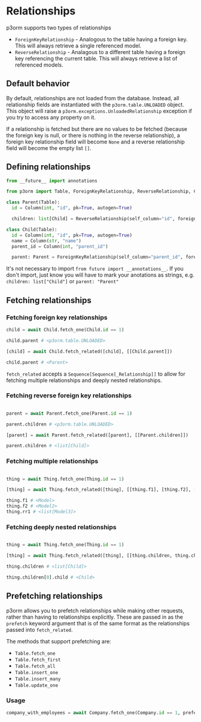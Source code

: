 # Relationships

p3orm supports two types of relationships

- `ForeignKeyRelationship` - Analogous to the table having a foreign key. This will always retrieve a single referenced model.
- `ReverseRelationship` - Analagous to a different table having a foreign key referencing the current table. This will always retrieve a list of referenced models.

## Default behavior

By default, relationships are not loaded from the database. Instead, all relationship fields are instantiated with the `p3orm.table.UNLOADED` object. This object will raise a `p3orm.exceptions.UnloadedRelationship` exception if you try to access any property on it.

If a relationship is fetched but there are no values to be fetched (because the foreign key is null, or there is nothing in the reverse relationship), a foreign key relationship field will become `None` and a reverse relationship field will become the empty list `[]`.

## Defining relationships

```python
from __future__ import annotations

from p3orm import Table, ForeignKeyRelationship, ReverseRelationship, Column

class Parent(Table):
  id = Column(int, "id", pk=True, autogen=True)

  children: list[Child] = ReverseRelationship(self_column="id", foreign_column="parent_id")

class Child(Table):
  id = Column(int, "id", pk=True, autogen=True)
  name = Column(str, "name")
  parent_id = Column(int, "parent_id")

  parent: Parent = ForeignKeyRelationship(self_column="parent_id", foreign_column="id")
```

It's not necessary to import `from future import __annotations__`. If you don't import, just know you will have to mark your anotations as strings, e.g. `children: list["Child"]` or `parent: "Parent"`

## Fetching relationships
### Fetching foreign key relationships
```python
child = await Child.fetch_one(Child.id == 1)

child.parent # <p3orm.table.UNLOADED>

[child] = await Child.fetch_related([child], [[Child.parent]])

child.parent # <Parent>
```

`fetch_related` accepts a `Sequence[Sequence[_Relationship]]` to allow for fetching multiple relationships and deeply nested relationships.

### Fetching reverse foreign key relationships
```python

parent = await Parent.fetch_one(Parent.id == 1)

parent.children # <p3orm.table.UNLOADED>

[parent] = await Parent.fetch_related([parent], [[Parent.children]])

parent.children # <list[Child]>
```

### Fetching multiple relationships
```python

thing = await Thing.fetch_one(Thing.id == 1)

[thing] = await Thing.fetch_related([thing], [[thing.f1], [thing.f2], [thing.rr1]])

thing.f1 # <Model>
thing.f2 # <Model2>
thing.rr1 # <list[Model3]>

```

### Fetching deeply nested relationships
```python

thing = await Thing.fetch_one(Thing.id == 1)

[thing] = await Thing.fetch_related([thing], [[thing.children, thing.children.child]])

thing.children # <list[Child]>

thing.children[0].child # <Child>

```

## Prefetching relationships

p3orm allows you to prefetch relationships while making other requests, rather than having to relationships explicitly. These are passed in as the `prefetch` keyword argument that is of the same format as the relationships passed into `fetch_related`. 

The methods that support prefetching are:

* `Table.fetch_one`
* `Table.fetch_first`
* `Table.fetch_all`
* `Table.insert_one`
* `Table.insert_many`
* `Table.update_one`

### Usage

```python
company_with_employees = await Company.fetch_one(Company.id == 1, prefetch=[[Company.employees]])
```
